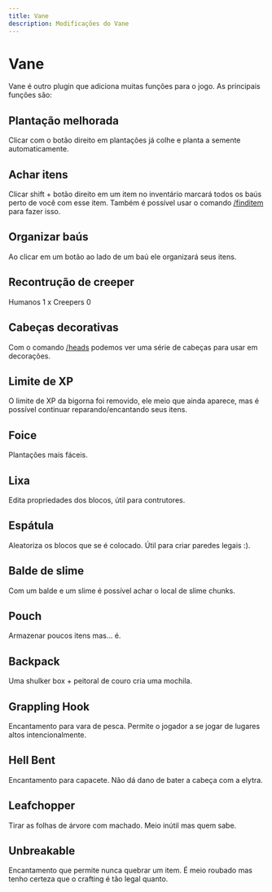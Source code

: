 ```yaml
---
title: Vane
description: Modificações do Vane
---
```


# Vane

Vane é outro plugin que adiciona muitas funções para o jogo. As principais funções são:

## Plantação melhorada

Clicar com o botão direito em plantações já colhe e planta a semente automaticamente.

## Achar itens

Clicar shift + botão direito em um item no inventário marcará todos os baús perto de você com esse item. Também é possível usar o comando [/finditem](../commands/vane.md#finditem) para fazer isso.

## Organizar baús

Ao clicar em um botão ao lado de um baú ele organizará seus itens.

## Recontrução de creeper

Humanos 1 x Creepers 0

## Cabeças decorativas

Com o comando [/heads](../commands/vane.md#heads) podemos ver uma série de cabeças para usar em decorações.

## Limite de XP

O limite de XP da bigorna foi removido, ele meio que ainda aparece, mas é possível continuar reparando/encantando seus itens.

## Foice

Plantações mais fáceis.

## Lixa

Edita propriedades dos blocos, útil para contrutores.

## Espátula

Aleatoriza os blocos que se é colocado. Útil para criar paredes legais :).

## Balde de slime

Com um balde e um slime é possível achar o local de slime chunks. 

## Pouch

Armazenar poucos itens mas... é.

## Backpack

Uma shulker box + peitoral de couro cria uma mochila.

## Grappling Hook

Encantamento para vara de pesca. Permite o jogador a se jogar de lugares altos intencionalmente.

## Hell Bent

Encantamento para capacete. Não dá dano de bater a cabeça com a elytra.

## Leafchopper

Tirar as folhas de árvore com machado. Meio inútil mas quem sabe.

## Unbreakable

Encantamento que permite nunca quebrar um item. É meio roubado mas tenho certeza que o crafting é tão legal quanto.
